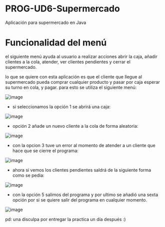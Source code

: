 # PROG-UD6-Supermercado
Aplicación para supermercado en Java

# Funcionalidad del menú
el siguiente menú ayuda al usuario a realizar acciones abrir la caja,
añadir clientes a la cola, atender, ver clientes pendientes y cerrar el supermercado.

lo que se quiere con esta aplicación es que el cliente que llegue al supermercado
pueda comprar cualquier producto y pasar por caja esperar su turno en cola, y pagar.
para esto se utiliza el siguiente menú:

![image](https://github.com/FranciscoABruno/PROG-UD6-Supermercado/assets/159430483/f214b2c7-3813-464f-9651-8eeeaa500b24)

- si seleccionamos la opción 1 se abrirá una caja:

![image](https://github.com/FranciscoABruno/PROG-UD6-Supermercado/assets/159430483/49fa8f66-a2ec-4248-9c00-08c1fbcc499c)

- opción 2 añade un nuevo cliente a la cola de forma aleatoria:

![image](https://github.com/FranciscoABruno/PROG-UD6-Supermercado/assets/159430483/2419fd6e-03d9-47a0-998f-45227898ed43)

- con la opcion 3 tuve un error al momento de atender a un cliente que hace que se cierre el programa:

![image](https://github.com/FranciscoABruno/PROG-UD6-Supermercado/assets/159430483/89815023-f653-40ff-94ca-68fb2b348052)

- ahora si vemos los clientes pendientes saldrá de la siguiente forma como se pedia:

![image](https://github.com/FranciscoABruno/PROG-UD6-Supermercado/assets/159430483/fa956a69-2540-4e87-9004-8a6b1dfe3a51)

- con la opción 5 salimos del programa y por ultimo se añadió una sexta opción por si se quiere salir del programa en cualquier momento.

![image](https://github.com/FranciscoABruno/PROG-UD6-Supermercado/assets/159430483/568548bc-b09a-487f-8178-52da7ade1de7)

pd: una disculpa por entregar la practica un día después :)

